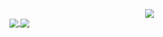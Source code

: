

<div align="center">
<img src="https://media4.giphy.com/media/pg5IBLw1nHKANuVRlF/200w.webp"></img>
</div>

<!-- <div>
[![Anurag's GitHub stats](https://github-readme-stats.vercel.app/api?username=zqadiri)](https://github.com/anuraghazra/github-readme-stats&theme=dark)
[![Top Langs](https://github-readme-stats.vercel.app/api/top-langs/?username=zqadiri&layout=compact)](https://github.com/anuraghazra/github-readme-stats)
</div> -->

<a href="https://github.com/anuraghazra/github-readme-stats">
  <img align="center" margin-left="10px" src="https://github-readme-stats.vercel.app/api/top-langs/?username=zqadiri&layout=compact" />
</a>
<a href="https://github.com/anuraghazra/convoychat">
  <img align="center" src="https://github-readme-stats.vercel.app/api?username=zqadiri" />
</a>
